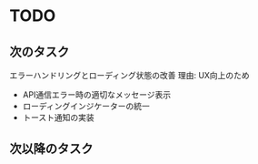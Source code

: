 # TODO

## 次のタスク

エラーハンドリングとローディング状態の改善
理由: UX向上のため

- API通信エラー時の適切なメッセージ表示
- ローディングインジケーターの統一
- トースト通知の実装

## 次以降のタスク

